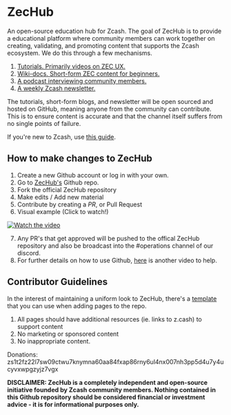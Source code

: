 # ZecHub
An open-source education hub for Zcash.
The goal of ZecHub is to provide a educational platform where community members can work together on creating, validating, and promoting content that supports the Zcash ecosystem. We do this through a few mechanisms.

  1. [Tutorials. Primarily videos on ZEC UX.](https://www.youtube.com/channel/UC3-KM00kjCUheRzO5cq3PAA)
  2. [Wiki-docs. Short-form ZEC content for beginners.](https://zechub.notion.site/ZecHub-d74acc14d9c04887be52486db86da0ba)
  3. [A podcast interviewing community members.](https://www.youtube.com/playlist?list=PL6_epn0lASLHlNCMtUErX8UfaJK6N9K5O)
  4. [A weekly Zcash newsletter.](https://zechub.substack.com/)
  
The tutorials, short-form blogs, and newsletter will be open sourced and hosted on GitHub, meaning anyone from the community can contribute. This is to ensure content is accurate and that the channel itself suffers from no single points of failure.

If you're new to Zcash, use [this guide](https://zechub.notion.site/Zcash-New-User-Guide-78c340cd6b18485f945e2bce4b6a8748).

How to make changes to ZecHub
---
  1. Create a new Github account or log in with your own.
  2. Go to [ZecHub's](https://github.com/ZecHub/zechub) Github repo.
  3. Fork the official ZecHub repository  
  4. Make edits / Add new material
  5. Contribute by creating a *PR*, or Pull Request
  6. Visual example (Click to watch!)
  
  [![Watch the video](https://img.youtube.com/vi/e-g0l6X-MB8/default.jpg)](https://youtu.be/e-g0l6X-MB8)
  
  7. Any PR's that get approved will be pushed to the offical ZecHub repository and also be broadcast into the #operations channel of our discord.
  8. For further details on how to use Github, [here](https://www.youtube.com/watch?v=YTbRzhQju4c&t=1s) is another video to help.
  
Contributor Guidelines
---
In the interest of maintaining a uniform look to ZecHub, there's a [template](https://github.com/ZecHub/zechub/blob/main/template.md) that you can use when adding pages to the repo.

  1. All pages should have additional resources (ie. links to z.cash) to support content
  2. No marketing or sponsored content
  3. No inappropriate content.
 
Donations: zs1t2fz22l7sw09ctwu7knymna60aa84fxap86rny6ul4nx007nh3pp5d4u7y4ucyvxwpgzyjz7vgx

**DISCLAIMER: ZecHub is a completely independent and open-source initiative founded by Zcash community members. Nothing contained in this Github repository should be considered financial or investment advice - it is for informational purposes only.**
